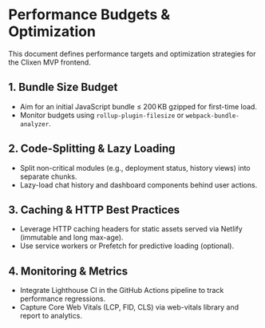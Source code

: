 # Performance Budgets & Optimization

This document defines performance targets and optimization strategies for the Clixen MVP frontend.

## 1. Bundle Size Budget
- Aim for an initial JavaScript bundle ≤ 200 KB gzipped for first-time load.
- Monitor budgets using `rollup-plugin-filesize` or `webpack-bundle-analyzer`.

## 2. Code-Splitting & Lazy Loading
- Split non-critical modules (e.g., deployment status, history views) into separate chunks.
- Lazy-load chat history and dashboard components behind user actions.

## 3. Caching & HTTP Best Practices
- Leverage HTTP caching headers for static assets served via Netlify (immutable and long max-age).
- Use service workers or Prefetch for predictive loading (optional).

## 4. Monitoring & Metrics
- Integrate Lighthouse CI in the GitHub Actions pipeline to track performance regressions.
- Capture Core Web Vitals (LCP, FID, CLS) via web-vitals library and report to analytics.
